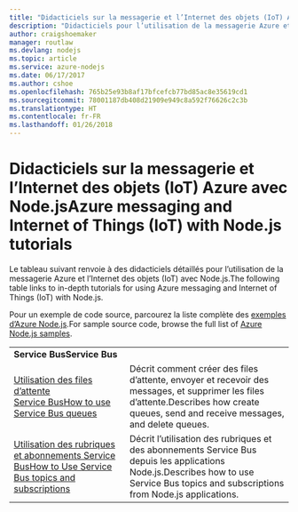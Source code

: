```yaml
---
title: "Didacticiels sur la messagerie et l’Internet des objets (IoT) Azure avec Node.js"
description: "Didacticiels pour l’utilisation de la messagerie Azure et l’Internet des objets (IoT) avec Node.js."
author: craigshoemaker
manager: routlaw
ms.devlang: nodejs
ms.topic: article
ms.service: azure-nodejs
ms.date: 06/17/2017
ms.author: cshoe
ms.openlocfilehash: 765b25e93b8af17bfcefcb77bd85ac8e35619cd1
ms.sourcegitcommit: 78001187db408d21909e949c8a592f76626c2c3b
ms.translationtype: HT
ms.contentlocale: fr-FR
ms.lasthandoff: 01/26/2018
---
```

# <a name="azure-messaging-and-internet-of-things-iot-with-nodejs-tutorials"></a><span data-ttu-id="232d1-103">Didacticiels sur la messagerie et l’Internet des objets (IoT) Azure avec Node.js</span><span class="sxs-lookup"><span data-stu-id="232d1-103">Azure messaging and Internet of Things (IoT) with Node.js tutorials</span></span>

<span data-ttu-id="232d1-104">Le tableau suivant renvoie à des didacticiels détaillés pour l’utilisation de la messagerie Azure et l’Internet des objets (IoT) avec Node.js.</span><span class="sxs-lookup"><span data-stu-id="232d1-104">The following table links to in-depth tutorials for using Azure messaging and Internet of Things (IoT) with Node.js.</span></span>

<span data-ttu-id="232d1-105">Pour un exemple de code source, parcourez la liste complète des [exemples d’Azure Node.js](https://azure.microsoft.com/resources/samples/?term=nodejs).</span><span class="sxs-lookup"><span data-stu-id="232d1-105">For sample source code, browse the full list of [Azure Node.js samples](https://azure.microsoft.com/resources/samples/?term=nodejs).</span></span>

| | |
|---|---|
| <span data-ttu-id="232d1-106">**Service Bus**</span><span class="sxs-lookup"><span data-stu-id="232d1-106">**Service Bus**</span></span> ||
| [<span data-ttu-id="232d1-107">Utilisation des files d’attente Service Bus</span><span class="sxs-lookup"><span data-stu-id="232d1-107">How to use Service Bus queues</span></span>](http://docs.microsoft.com/azure/service-bus-messaging/service-bus-nodejs-how-to-use-queues?toc=/azure/node/toc.json&bc=/azure/node/toc.json) | <span data-ttu-id="232d1-108">Décrit comment créer des files d’attente, envoyer et recevoir des messages, et supprimer les files d’attente.</span><span class="sxs-lookup"><span data-stu-id="232d1-108">Describes how create queues, send and receive messages, and delete queues.</span></span> |
| [<span data-ttu-id="232d1-109">Utilisation des rubriques et abonnements Service Bus</span><span class="sxs-lookup"><span data-stu-id="232d1-109">How to Use Service Bus topics and subscriptions</span></span>](http://docs.microsoft.com/azure/service-bus-messaging/service-bus-nodejs-how-to-use-topics-subscriptions?toc=/azure/node/toc.json&bc=/azure/node/toc.json) | <span data-ttu-id="232d1-110">Décrit l’utilisation des rubriques et des abonnements Service Bus depuis les applications Node.js.</span><span class="sxs-lookup"><span data-stu-id="232d1-110">Describes how to use Service Bus topics and subscriptions from Node.js applications.</span></span> |
